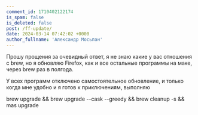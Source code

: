 ```yaml
---
comment_id: 1710402122174
is_spam: false
is_deleted: false
post: /ff-update/
date: 2024-03-14 07:42:02 +0000
author_fullname: 'Александр Мосьпан'
---
```


Прошу прощения за очевидный ответ, я не знаю какие у вас отношения с brew, но я обновляю Firefox, как и все остальные программы на маке, через brew раз в полгода.

У всех программ отключено самостоятельное обновление, и только когда мне удобно и я готов к приключениям, выполняю

brew upgrade && brew upgrade --cask --greedy && brew cleanup -s && mas upgrade
